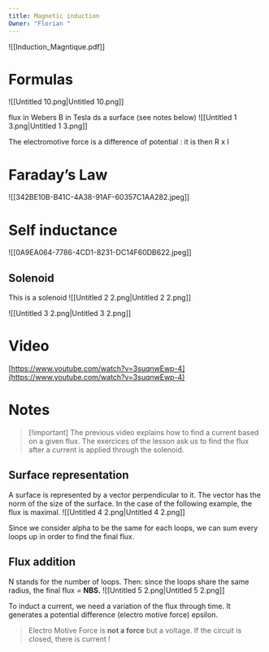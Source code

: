 ```yaml
---
title: Magnetic induction
Owner: "Florian "
---
```

![[Induction_Magntique.pdf]]

# Formulas
![[Untitled 10.png|Untitled 10.png]]

flux in Webers
B in Tesla
ds a surface (see notes below)
![[Untitled 1 3.png|Untitled 1 3.png]]

The electromotive force is a difference of potential : it is then R x I
  
# Faraday’s Law
![[342BE10B-B41C-4A38-91AF-60357C1AA282.jpeg]]

  
  
# Self inductance
![[0A9EA064-7786-4CD1-8231-DC14F60DB622.jpeg]]

## Solenoid
This is a solenoid
![[Untitled 2 2.png|Untitled 2 2.png]]

![[Untitled 3 2.png|Untitled 3 2.png]]

  
# Video
[https://www.youtube.com/watch?v=3suqnwEwp-4](https://www.youtube.com/watch?v=3suqnwEwp-4)
# Notes

> [!important] The previous video explains how to find a current based on a given flux. The exercices of the lesson ask us to find the flux after a current is applied through the solenoid.
## Surface representation
A surface is represented by a vector perpendicular to it. The vector has the norm of the size of the surface.
In the case of the following example, the flux is maximal.
![[Untitled 4 2.png|Untitled 4 2.png]]

Since we consider alpha to be the same for each loops, we can sum every loops up in order to find the final flux.
## Flux addition
N stands for the number of loops.
Then: since the loops share the same radius, the final flux = **NBS.**
![[Untitled 5 2.png|Untitled 5 2.png]]

To induct a current, we need a variation of the flux through time. It generates a potential difference (electro motive force) epsilon.

> Electro Motive Force is **not a force** but a voltage.
If the circuit is closed, there is current !